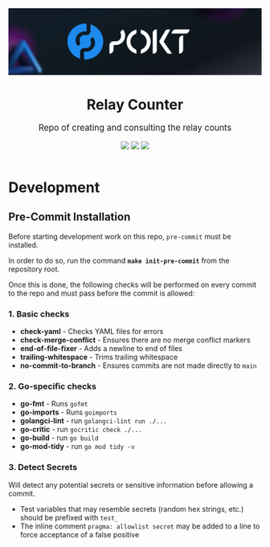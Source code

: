 <div align="center">
    <img src=".github/banner.png" alt="Pocket Network logo" width="600"/>
    <h1>Relay Counter</h1>
    <big>Repo of creating and consulting the relay counts</big>
    <div>
    <br/>
        <a href="https://github.com/pokt-foundation/relay-counter/pulse"><img src="https://img.shields.io/github/last-commit/pokt-foundation/relay-counter.svg"/></a>
        <a href="https://github.com/pokt-foundation/relay-counter/pulls"><img src="https://img.shields.io/github/issues-pr/pokt-foundation/relay-counter.svg"/></a>
        <a href="https://github.com/pokt-foundation/relay-counter/issues"><img src="https://img.shields.io/github/issues-closed/pokt-foundation/relay-counter.svg"/></a>
    </div>
</div>
<br/>

  <!-- TODO Update the nelow section with development instructions (leave the pre-commit section in place) -->

# Development

## Pre-Commit Installation

Before starting development work on this repo, `pre-commit` must be installed.

In order to do so, run the command **`make init-pre-commit`** from the repository root.

Once this is done, the following checks will be performed on every commit to the repo and must pass before the commit is allowed:

### 1. Basic checks

- **check-yaml** - Checks YAML files for errors
- **check-merge-conflict** - Ensures there are no merge conflict markers
- **end-of-file-fixer** - Adds a newline to end of files
- **trailing-whitespace** - Trims trailing whitespace
- **no-commit-to-branch** - Ensures commits are not made directly to `main`

### 2. Go-specific checks

- **go-fmt** - Runs `gofmt`
- **go-imports** - Runs `goimports`
- **golangci-lint** - run `golangci-lint run ./...`
- **go-critic** - run `gocritic check ./...`
- **go-build** - run `go build`
- **go-mod-tidy** - run `go mod tidy -v`

### 3. Detect Secrets

Will detect any potential secrets or sensitive information before allowing a commit.

- Test variables that may resemble secrets (random hex strings, etc.) should be prefixed with `test_`
- The inline comment `pragma: allowlist secret` may be added to a line to force acceptance of a false positive
